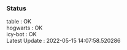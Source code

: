### Status


table : OK  
hogwarts : OK  
icy-bot : OK  
Latest Update : 2022-05-15 14:07:58.520286
